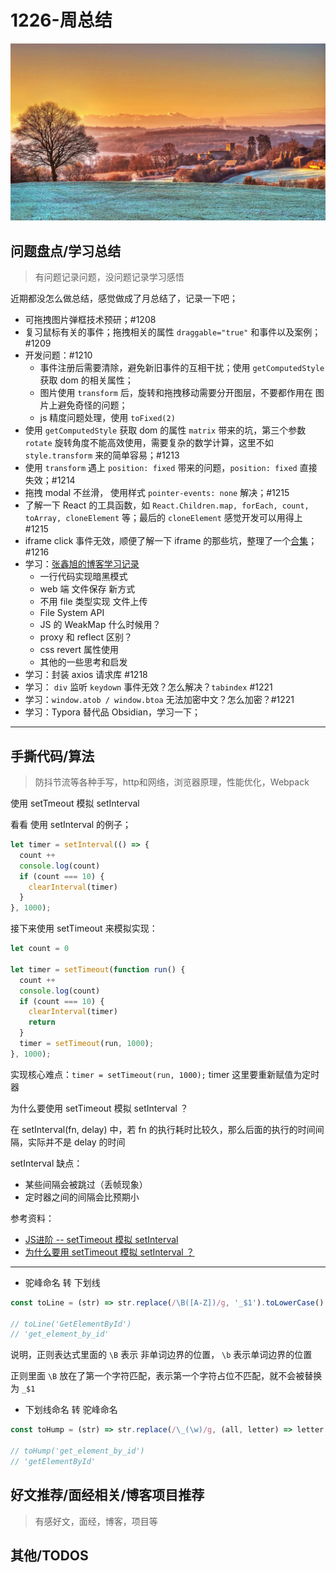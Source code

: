
# 1226-周总结

![](./bg-imgs/1226.jpg)

## 问题盘点/学习总结

> 有问题记录问题，没问题记录学习感悟

近期都没怎么做总结，感觉做成了月总结了，记录一下吧；


- 可拖拽图片弹框技术预研；#1208
- 复习鼠标有关的事件；拖拽相关的属性 `draggable="true"` 和事件以及案例；#1209
- 开发问题：#1210
  - 事件注册后需要清除，避免新旧事件的互相干扰；使用 `getComputedStyle` 获取 dom 的相关属性；
  - 图片使用 `transform` 后，旋转和拖拽移动需要分开图层，不要都作用在 图片上避免奇怪的问题；
  - js 精度问题处理，使用 `toFixed(2)`
- 使用 `getComputedStyle` 获取 dom 的属性  `matrix` 带来的坑，第三个参数 `rotate` 旋转角度不能高效使用，需要复杂的数学计算，这里不如 `style.transform` 来的简单容易；#1213
- 使用 `transform` 遇上 `position: fixed` 带来的问题，`position: fixed` 直接失效；#1214
- 拖拽 modal 不丝滑， 使用样式 `pointer-events: none` 解决；#1215
- 了解一下 React 的工具函数，如 `React.Children.map, forEach, count, toArray, cloneElement` 等；最后的 `cloneElement` 感觉开发可以用得上#1215
- iframe click 事件无效，顺便了解一下 iframe 的那些坑，整理了一个[合集](./1216.html)；#1216
- 学习：[张鑫旭的博客学习记录](./1217.html)
  - 一行代码实现暗黑模式
  - web 端 文件保存 新方式
  - 不用 file 类型实现 文件上传
  - File System API
  - JS 的 WeakMap 什么时候用？
  - proxy 和 reflect 区别？
  - css revert 属性使用
  - 其他的一些思考和启发
- 学习：封装 axios 请求库 #1218
- 学习： `div` 监听 `keydown` 事件无效？怎么解决？`tabindex` #1221
- 学习：`window.atob / window.btoa` 无法加密中文？怎么加密？#1221
- 学习：Typora 替代品 Obsidian，学习一下；



 ---



## 手撕代码/算法
> 防抖节流等各种手写，http和网络，浏览器原理，性能优化，Webpack

使用 setTmeout 模拟 setInterval


看看 使用 setInterval 的例子；

```js
let timer = setInterval(() => {
  count ++
  console.log(count)
  if (count === 10) {
    clearInterval(timer)
  }
}, 1000);
```

接下来使用 setTimeout 来模拟实现：

```js
let count = 0

let timer = setTimeout(function run() {
  count ++
  console.log(count)
  if (count === 10) {
    clearInterval(timer)
    return
  }
  timer = setTimeout(run, 1000);
}, 1000);

```

实现核心难点：`timer = setTimeout(run, 1000);` timer 这里要重新赋值为定时器



为什么要使用 setTimeout 模拟 setInterval ？

在 setInterval(fn, delay) 中，若 fn 的执行耗时比较久，那么后面的执行的时间间隔，实际并不是 delay 的时间

setInterval 缺点：

- 某些间隔会被跳过（丢帧现象）
- 定时器之间的间隔会比预期小


参考资料：

- [JS进阶 -- setTimeout 模拟 setInterval](https://www.jianshu.com/p/a3910f0628ce)
- [为什么要用 setTimeout 模拟 setInterval ？](https://segmentfault.com/a/1190000038829248)


---

- 驼峰命名 转 下划线

```js
const toLine = (str) => str.replace(/\B([A-Z])/g, '_$1').toLowerCase()

// toLine('GetElementById')
// 'get_element_by_id'
```

说明，正则表达式里面的 `\B` 表示 非单词边界的位置， `\b` 表示单词边界的位置

正则里面 `\B` 放在了第一个字符匹配，表示第一个字符占位不匹配，就不会被替换为 `_$1`

- 下划线命名 转 驼峰命名

```js
const toHump = (str) => str.replace(/\_(\w)/g, (all, letter) => letter.toUpperCase())

// toHump('get_element_by_id')
// 'getElementById'
```


## 好文推荐/面经相关/博客项目推荐
> 有感好文，面经，博客，项目等


## 其他/TODOS